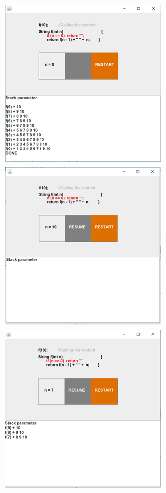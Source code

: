 
![](Screenshots/p1.PNG?raw=true)

![](Screenshots/p2.PNG?raw=true)

![](Screenshots/p3.PNG?raw=true)
